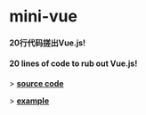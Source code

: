 # mini-vue

#### 20行代码搓出Vue.js!
#### 20 lines of code to rub out Vue.js!

\> [**source code**](./vue.js)

\> [**example**](./example.html)